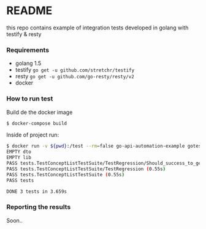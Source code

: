 # README #
this repo contains example of integration tests developed in golang with testify & resty 

### Requirements ###
- golang 1.5 
- testify  `go get -u github.com/stretchr/testify`
- resty    `go get -u github.com/go-resty/resty/v2`
- docker

### How to run test ###
Build de the docker image 
```bash
$ docker-compose build
```
Inside of project run:
```bash
$ docker run -v ${pwd}:/test --rm=false go-api-automation-example gotestsum --format testname -- -run TestConceptListTestSuite/TestRegression ./...
EMPTY dto
EMPTY lib
PASS tests.TestConceptListTestSuite/TestRegression/Should_success_to_get_a_user (0.55s)
PASS tests.TestConceptListTestSuite/TestRegression (0.55s)
PASS tests.TestConceptListTestSuite (0.55s)
PASS tests

DONE 3 tests in 3.659s
```

### Reporting the results ###
Soon..